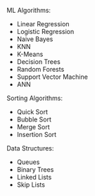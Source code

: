 ML Algorithms:
- Linear Regression
- Logistic Regression
- Naive Bayes
- KNN
- K-Means
- Decision Trees
- Random Forests
- Support Vector Machine
- ANN

Sorting Algorithms:
- Quick Sort
- Bubble Sort
- Merge Sort
- Insertion Sort

Data Structures:
- Queues
- Binary Trees
- Linked Lists
- Skip Lists
